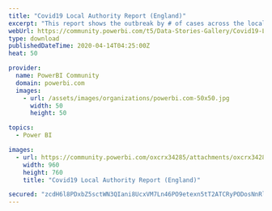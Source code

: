 ```yaml
---
title: "Covid19 Local Authority Report (England)"
excerpt: "This report shows the outbreak by # of cases across the local authority areas in England. It compares the population in each local authority with the"
webUrl: https://community.powerbi.com/t5/Data-Stories-Gallery/Covid19-Local-Authority-Report-England/m-p/1024701
type: download
publishedDateTime: 2020-04-14T04:25:00Z
heat: 50

provider:
  name: PowerBI Community
  domain: powerbi.com
  images:
    - url: /assets/images/organizations/powerbi.com-50x50.jpg
      width: 50
      height: 50

topics:
  - Power BI

images:
  - url: https://community.powerbi.com/oxcrx34285/attachments/oxcrx34285/DataStoriesGallery/3759/1/covid19.jpg
    width: 960
    height: 760
    title: "Covid19 Local Authority Report (England)"

secured: "zcdH6l8PDxbZ5sctWN3QIani8UcxVM7Ln46PO9etexn5tT2ATCRyPODosNnRlAG/+yDsD+lL6WEwVhYpWlZWz+UUTTjifhDQunXDwYIkllNZmZAy3Ypcb6OkxkTxYO+gYOpysafMk+RX0TvIXzdm7pil/gbnNvG5F+Rf3q+spF4CkTB+R7/Y5O+6uWU2yRXQt53szXbhdYsQ40iOXjeiABXC5Bn5aqlQafESh/jKkH+n6DzZOi1A+/7p5i/XxNZCl2k1R2/iNGL4zXxywnbJP/6kaghL195YDQHFBnVTaa/Qf0Uzce8q2vWh5yMsqfv6ErDxS5BIqOqAU4WZh3MryxY/eoKI5j5b4JTrihOJN0SYe2kTCd9LNLCxbvlNQcpY;8DdTWfM0sQhdZmpstZvl7g=="
---
```


